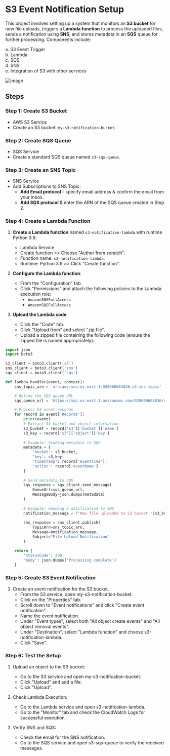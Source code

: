 # S3 Event Notification Setup

This project involves setting up a system that monitors an **S3 bucket** for new file uploads, triggers a **Lambda function** to process the uploaded files, sends a notification using **SNS**, and stores metadata in an **SQS** queue for further processing. Components include:

a. S3 Event Trigger  
b. Lambda  
c. SQS  
d. SNS  
e. Integration of S3 with other services  

![image](https://github.com/user-attachments/assets/1131dfba-961d-4073-a271-cb174b3a68fb)

## Steps

### Step 1: Create S3 Bucket

- AWS S3 Service
- Create an S3 bucket: `my-s3-notification-bucket`.

### Step 2: Create SQS Queue

- SQS Service
- Create a standard SQS queue named `s3-sqs-queue`.

### Step 3: Create an SNS Topic

- SNS Service
- Add Subscriptions to SNS Topic:
    - **Add Email protocol** - specify email address & confirm the email from your inbox.
    - **Add SQS protocol** & enter the ARN of the SQS queue created in Step 2.

### Step 4: Create a Lambda Function

1. **Create a Lambda function** named `s3-notification-lambda` with runtime Python 3.9.
    - Lambda Service
    - Create function >> Choose "Author from scratch".
    - Function name: `s3-notification-lambda`.
    - Runtime: Python 3.9 >> Click "Create function".
    
2. **Configure the Lambda function**:
    - From the "Configuration" tab.
    - Click "Permissions" and attach the following policies to the Lambda execution role:
        - `AmazonSNSFullAccess`
        - `AmazonSQSFullAccess`
        
3. **Upload the Lambda code**:
    - Click the "Code" tab.
    - Click "Upload from" and select "zip file".
    - Upload a zipped file containing the following code (ensure the zipped file is named appropriately):

```python
import json
import boto3

s3_client = boto3.client('s3')
sns_client = boto3.client('sns')
sqs_client = boto3.client('sqs')

def lambda_handler(event, context):
    sns_topic_arn = 'arn:aws:sns:us-east-1:920668684836:s3-sns-topic'

    # Define the SQS queue URL
    sqs_queue_url = 'https://sqs.us-east-1.amazonaws.com/920668684836/s3-sqs-queue'

    # Process S3 event records
    for record in event['Records']:
        print(event)
        # Extract S3 bucket and object information
        s3_bucket = record['s3']['bucket']['name']
        s3_key = record['s3']['object']['key']
        
        # Example: Sending metadata to SQS
        metadata = {
            'bucket': s3_bucket,
            'key': s3_key,
            'timestamp': record['eventTime'],
            'action': record['eventName']
        }
        
        # Send metadata to SQS
        sqs_response = sqs_client.send_message(
            QueueUrl=sqs_queue_url,
            MessageBody=json.dumps(metadata)
        )
        
        # Example: Sending a notification to SNS
        notification_message = f"New file uploaded to S3 bucket '{s3_bucket}' with key '{s3_key}'"
        
        sns_response = sns_client.publish(
            TopicArn=sns_topic_arn,
            Message=notification_message,
            Subject="File Upload Notification"
        )

    return {
        'statusCode': 200,
        'body': json.dumps('Processing complete')
    }
   ```
### Step 5: Create S3 Event Notification
1. Create an event notification for the S3 bucket.
   - From the S3 service, open my-s3-notification-bucket.
   - Click on the "Properties" tab.
   - Scroll down to "Event notifications" and click "Create event notification".
   - Name the event notification.
   - Under "Event types", select both "All object create events" and "All object removal events".
   - Under "Destination", select "Lambda function" and choose s3-notification-lambda.
   - Click "Save".

### Step 6: Test the Setup
1. Upload an object to the S3 bucket:
   - Go to the S3 service and open my-s3-notification-bucket.
   - Click "Upload" and add a file.
   - Click "Upload".

2. Check Lambda Execution:
   - Go to the Lambda service and open s3-notification-lambda.
   - Go to the "Monitor" tab and check the CloudWatch Logs for successful execution.

3. Verify SNS and SQS:
   - Check the email for the SNS notification.
   - Go to the SQS service and open s3-sqs-queue to verify the received messages.
